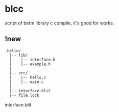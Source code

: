 # blcc

script of betm library c compile, it's good for works.

## !new

```
.hello/
  |-- lib/
  |    |-- interface.h
  |    |-- example.h
  |
  |-- src/
  |    |-- hello.c
  |    |-- main.c
  |
  |-- interface.blit
  |-- file.lock
```
interface.blit
